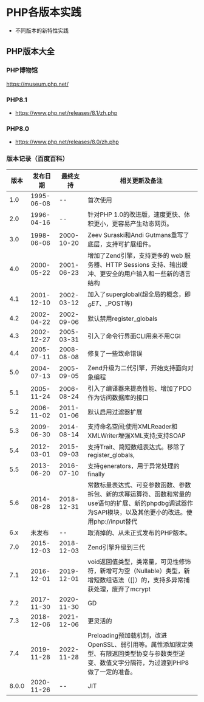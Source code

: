 # PHP各版本实践

- 不同版本的新特性实践


## PHP版本大全

### PHP博物馆
https://museum.php.net/

### PHP8.1
- https://www.php.net/releases/8.1/zh.php
### PHP8.0
- https://www.php.net/releases/8.0/zh.php

### 版本记录（百度百科）
| 版本    | 发布日期       | 最终支持       | 相关更新及备注                                                                                  |
|-------|------------|------------|------------------------------------------------------------------------------------------|
| 1.0   | 1995-06-08 | --         | 首次使用                                                                                     |
| 2.0   | 1996-04-16 | --         | 针对PHP 1.0的改进版，速度更快、体积更小，更容易产生动态网页。                                                       |
| 3.0   | 1998-06-06 | 2000-10-20 | Zeev Suraski和Andi Gutmans重写了底层，支持可扩展组件。                                                  |
| 4.0   | 2000-05-22 | 2001-06-23 | 增加了Zend引擎，支持更多的 web 服务器、HTTP Sessions 支持、输出缓冲、更安全的用户输入和一些新的语言结构                          |
| 4.1   | 2001-12-10 | 2002-03-12 | 加入了superglobal(超全局的概念，即$_GET、$_POST等)                                                    |
| 4.2   | 2002-04-22 | 2002-09-06 | 默认禁用register_globals                                                                     |
| 4.3   | 2002-12-27 | 2005-03-31 | 引入了命令行界面CLI用来不用CGI                                                                       |
| 4.4   | 2005-07-11 | 2008-08-08 | 修复了一些致命错误                                                                                |
| 5.0   | 2004-07-13 | 2005-09-05 | Zend升级为二代引擎，开始支持面向对象编程                                                                   |
| 5.1   | 2005-11-24 | 2006-08-24 | 引入了编译器来提高性能、增加了PDO作为访问数据库的接口                                                             |
| 5.2   | 2006-11-02 | 2011-01-06 | 默认启用过滤器扩展                                                                                |
| 5.3   | 2009-06-30 | 2014-08-14 | 支持命名空间;使用XMLReader和XMLWriter增强XML支持;支持SOAP                                               |,延迟静态绑定，跳转标签（有限的goto）,|闭包，Native|PHP|archives。php-fpm在php5.3.3|[26]||版本成为了官方正式组件|
| 5.4   | 2012-03-01 | 2015-09-03 | 支持Trait、简短数组表达式。移除了register_globals,                                                     |safe_mode,|allow_call_time_pass_reference,|session_register(),|session_unregister(),|magic_quotes以及session_is_registered()。加入了内建的Web服务器。增强了性能，减小内存使用量。|
| 5.5   | 2013-06-20 | 2016-07-10 | 支持generators，用于异常处理的finally                                                              |，将OpCache（基于|Zend|Optimizer+）加入官方发布中。|
| 5.6   | 2014-08-28 | 2018-12-31 | 常数标量表达式、可变参数函数、参数拆包、新的求幂运算符、函数和常量的use语句的扩展、新的phpdbg调试器作为SAPI模块，以及其他更小的改进。使用php://input替代 |$HTTP_RAW_POST_DATA，iconv和mbstring配置选项中和编码相关的选项废弃。|
| 6.x   | 未发布        | --         | 取消掉的、从未正式发布的PHP版本。                                                                       |
| 7.0   | 2015-12-03 | 2018-12-03 | Zend引擎升级到三代                                                                              |，整体性能是5.6的2倍。移除ereg、mssql、mysql、sybase_ct等4个扩展。引入了类型声明，有两种模式:|强制|(默认)|和|严格模式。支持匿名类。|
| 7.1   | 2016-12-01 | 2019-12-01 | void返回值类型，类常量，可见性修饰符，新增可为空（Nullable）类型，新增短数组语法（[]）的，支持多异常捕获处理，废弃了mcrypt                  |扩展用OpenSSL取代|
| 7.2   | 2017-11-30 | 2020-11-30 | GD                                                                                       |扩展内的|png2wbmp()|和|jpeg2wbmp()|被废弃，对象参数和返回类型提示、抽象方法重写等|
| 7.3   | 2018-12-06 | 2021-12-06 | 更灵活的                                                                                     |Heredoc|和|Nowdoc|语法，大小写不敏感的常量声明现被废弃，在字符串中搜索非字符串内容都将被视为字符串，而不是|ASCII|编码值。|
| 7.4   | 2019-11-28 | 2022-11-28 | Preloading预加载机制，改进OpenSSL、弱引用等。属性添加限定类型、有限返回类型协变与参数类型逆变、数值文字分隔符，为过渡到PHP8做了一定的准备。         |
| 8.0.0 | 2020-11-26 | --         | JIT                                                                                      |（Just-In-Time即时编译）、新增static返回类型、新增mixed|类型、命名参数（Named|arguments）和注释（Attributes）|[41]||，不再允许通过静态调用的方式去调用非静态方法，字符串与数字的比较将首先将数字转为字符串再比较|[40]|